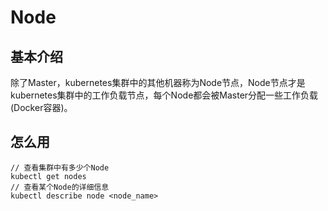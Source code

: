 # Node

## 基本介绍

除了Master，kubernetes集群中的其他机器称为Node节点，Node节点才是kubernetes集群中的工作负载节点，每个Node都会被Master分配一些工作负载\(Docker容器\)。

## 怎么用

```
// 查看集群中有多少个Node
kubectl get nodes
// 查看某个Node的详细信息
kubectl describe node <node_name>
```



